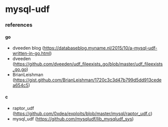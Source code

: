 # mysql-udf

### references
#### go
- dveeden blog (https://databaseblog.myname.nl/2015/10/a-mysql-udf-written-in-go.html)
- dveeden (https://github.com/dveeden/udf_fileexists_go/blob/master/udf_fileexists_go.go)
- BrianLeishman (https://gist.github.com/BrianLeishman/1720c3c3d47b799d5dd913cedea654c5)

#### c
- raptor_udf (https://github.com/0xdea/exploits/blob/master/mysql/raptor_udf.c)
- mysql_udf (https://github.com/mysqludf/lib_mysqludf_sys)
